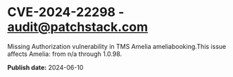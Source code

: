 # CVE-2024-22298 - audit@patchstack.com

Missing Authorization vulnerability in TMS Amelia ameliabooking.This issue affects Amelia: from n/a through 1.0.98.

**Publish date:** 2024-06-10
